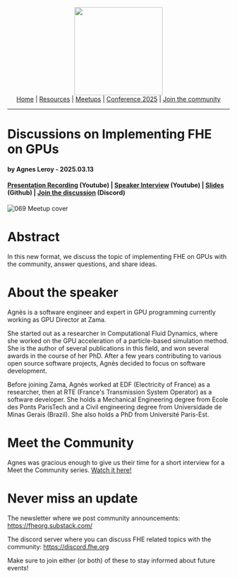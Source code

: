 <!-- Main header navigation -->
<p align="center">
  <img width="200" src="https://user-images.githubusercontent.com/5758427/180978488-db825482-5a58-4c7c-9589-c494a6f0be04.png"><br/>
  <a href="https://fhe-org.github.io">Home</a> | <a href="https://fhe-org.github.io/resources">Resources</a> | <a href="https://fhe-org.github.io/meetups/">Meetups</a> | <a href="https://fhe-org.github.io/conferences/conference-2025/">Conference 2025</a> | <a href="https://fhe-org.github.io/community">Join the community</a>
</p>
<hr/>
<!-- /Main header navigation -->

# Discussions on Implementing FHE on GPUs
#### by Agnes Leroy - 2025.03.13
#### <a href="https://www.youtube.com/watch?v=PGEWGCsRI1o">Presentation Recording</a> (Youtube) | <a href="https://www.youtube.com/watch?v=EwRVnIMqRiM">Speaker Interview</a> (Youtube) | <a href="https://github.com/user-attachments/files/19233920/FHE.org.GPU.discussion.pdf">Slides</a> (Github) | <a href="https://discord.fhe.org">Join the discussion</a> (Discord)

![069 Meetup cover](https://github.com/user-attachments/assets/3bb29de9-2c3f-4265-bba3-45de5a1dd424)

# Abstract

In this new format, we discuss the topic of implementing FHE on GPUs with the community, answer questions, and share ideas.

# About the speaker

Agnès is a software engineer and expert in GPU programming currently working as GPU Director at Zama.

She started out as a researcher in Computational Fluid Dynamics, where she worked on the GPU acceleration of a particle-based simulation method. She is the author of several publications in this field, and won several awards in the course of her PhD. After a few years contributing to various open source software projects, Agnès decided to focus on software development.

Before joining Zama, Agnès worked at EDF (Electricity of France) as a researcher, then at RTE (France's Transmission System Operator) as a software developer. She holds a Mechanical Engineering degree from Ecole des Ponts ParisTech and a Civil engineering degree from Universidade de Minas Gerais (Brazil). She also holds a PhD from Université Paris-Est.

# Meet the Community

Agnes was gracious enough to give us their time for a short interview for a Meet the Community series. <a href="https://www.youtube.com/watch?v=EwRVnIMqRiM">Watch it here!</a>

# Never miss an update

The newsletter where we post community announcements: https://fheorg.substack.com/

The discord server where you can discuss FHE related topics with the community: https://discord.fhe.org

Make sure to join either (or both) of these to stay informed about future events!
